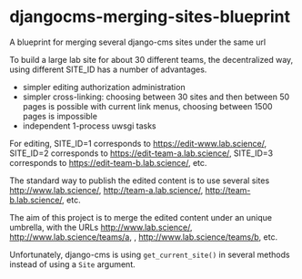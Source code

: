 # djangocms-merging-sites-blueprint
A blueprint for merging several django-cms sites under the same url

To build a large lab site for about 30 different teams, the decentralized way, using different SITE_ID
has a number of advantages.
- simpler editing authorization administration
- simpler cross-linking:
    choosing between 30 sites and then between 50 pages is possible
    with current link menus, choosing between 1500 pages is impossible
- independent 1-process uwsgi tasks

For editing, SITE_ID=1 corresponds to https://edit-www.lab.science/,
SITE_ID=2 corresponds to https://edit-team-a.lab.science/,
SITE_ID=3 corresponds to https://edit-team-b.lab.science/, etc.

The standard way to publish the edited content is to use several sites
http://www.lab.science/,  http://team-a.lab.science/,  http://team-b.lab.science/, etc.

The aim of this project is to merge the edited content under an unique umbrella, with the URLs
http://www.lab.science/, http://www.lab.science/teams/a, , http://www.lab.science/teams/b, etc.

Unfortunately, django-cms is using `get_current_site()` in several methods instead of using a `Site` argument. 

